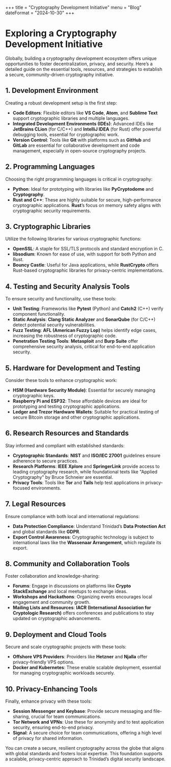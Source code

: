 +++
title = "Cryptography Development Initiative"
menu = "Blog"
dateFormat = "2024-10-30"
+++

# Exploring a Cryptography Development Initiative

Globally, building a cryptography development ecosystem offers unique opportunities to foster decentralization, privacy, and security. Here’s a detailed guide on the essential tools, resources, and strategies to establish a secure, community-driven cryptography initiative.

## 1. Development Environment

Creating a robust development setup is the first step:
   - **Code Editors**: Flexible editors like **VS Code**, **Atom**, and **Sublime Text** support cryptographic libraries and multiple languages.
   - **Integrated Development Environments (IDEs)**: Advanced IDEs like **JetBrains CLion** (for C/C++) and **IntelliJ IDEA** (for Rust) offer powerful debugging tools, essential for cryptographic work.
   - **Version Control**: Tools like **Git** with platforms such as **GitHub** and **GitLab** are essential for collaborative development and code management, especially in open-source cryptography projects.

## 2. Programming Languages

Choosing the right programming languages is critical in cryptography:
   - **Python**: Ideal for prototyping with libraries like **PyCryptodome** and **Cryptography**.
   - **Rust and C++**: These are highly suitable for secure, high-performance cryptographic applications. **Rust**’s focus on memory safety aligns with cryptographic security requirements.

## 3. Cryptographic Libraries

Utilize the following libraries for various cryptographic functions:
   - **OpenSSL**: A staple for SSL/TLS protocols and standard encryption in C.
   - **libsodium**: Known for ease of use, with support for both Python and Rust.
   - **Bouncy Castle**: Useful for Java applications, while **RustCrypto** offers Rust-based cryptographic libraries for privacy-centric implementations.

## 4. Testing and Security Analysis Tools

To ensure security and functionality, use these tools:
   - **Unit Testing**: Frameworks like **Pytest** (Python) and **Catch2** (C++) verify component functionality.
   - **Static Analysis**: **Clang Static Analyzer** and **SonarQube** (for C/C++) detect potential security vulnerabilities.
   - **Fuzz Testing**: **AFL (American Fuzzy Lop)** helps identify edge cases, increasing the robustness of cryptographic code.
   - **Penetration Testing Tools**: **Metasploit** and **Burp Suite** offer comprehensive security analysis, critical for end-to-end application security.

## 5. Hardware for Development and Testing

Consider these tools to enhance cryptographic work:
   - **HSM (Hardware Security Module)**: Essential for securely managing cryptographic keys.
   - **Raspberry Pi and ESP32**: These affordable devices are ideal for prototyping and testing cryptographic applications.
   - **Ledger and Trezor Hardware Wallets**: Suitable for practical testing of secure Bitcoin storage and other cryptographic applications.

## 6. Research Resources and Standards

Stay informed and compliant with established standards:
   - **Cryptographic Standards**: **NIST** and **ISO/IEC 27001** guidelines ensure adherence to secure practices.
   - **Research Platforms**: **IEEE Xplore** and **SpringerLink** provide access to leading cryptography research, while foundational texts like "Applied Cryptography" by Bruce Schneier are essential.
   - **Privacy Tools**: Tools like **Tor** and **Tails** help test applications in privacy-focused environments.

## 7. Legal Resources

Ensure compliance with both local and international regulations:
   - **Data Protection Compliance**: Understand Trinidad’s **Data Protection Act** and global standards like **GDPR**.
   - **Export Control Awareness**: Cryptographic technology is subject to international laws like the **Wassenaar Arrangement**, which regulate its export.

## 8. Community and Collaboration Tools

Foster collaboration and knowledge-sharing:
   - **Forums**: Engage in discussions on platforms like **Crypto StackExchange** and local meetups to exchange ideas.
   - **Workshops and Hackathons**: Organizing events encourages local engagement and community growth.
   - **Mailing Lists and Resources**: **IACR (International Association for Cryptologic Research)** offers conferences and publications to stay updated on cryptographic advancements.

## 9. Deployment and Cloud Tools

Secure and scale cryptographic projects with these tools:
   - **Offshore VPS Providers**: Providers like **Hetzner** and **Njalla** offer privacy-friendly VPS options.
   - **Docker and Kubernetes**: These enable scalable deployment, essential for managing cryptographic workloads securely.

## 10. Privacy-Enhancing Tools

Finally, enhance privacy with these tools:
   - **Session Messenger and Keybase**: Provide secure messaging and file-sharing, crucial for team communications.
   - **Tor Network and VPNs**: Use these for anonymity and to test application security, ensuring end-to-end privacy.
   - **Signal**: A secure choice for team communications, offering a high level of privacy for shared information.

You can create a secure, resilient cryptography across the globe that aligns with global standards and fosters local expertise. This foundation supports a scalable, privacy-centric approach to Trinidad’s digital security landscape.

